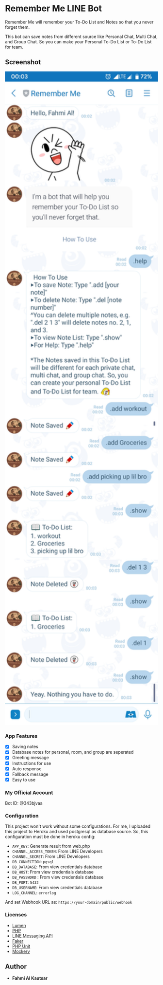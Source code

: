 # Remember Me LINE Bot
Remember Me will remember your To-Do List and Notes so that you never forget them.

This bot can save notes from different source like Personal Chat, Multi Chat, and Group Chat. So you can make your Personal To-Do List or To-Do List for team.

## Screenshot
<img src="./resources/personal%20chat.jpg" width="512" title="Personal Chat">

### App Features
* [x] Saving notes
* [x] Database notes for personal, room, and group are seperated
* [x] Greeting message
* [x] Instructions for use
* [x] Auto response
* [x] Fallback message
* [x] Easy to use

### My Official Account
Bot ID: @343bjvaa

### Configuration
This project won't work without some configurations. For me, I uploaded this project to Heroku and used postgresql as database source. So, this configuration must be done in heroku config:
- `APP_KEY`: Generate result from web.php
- `CHANNEL_ACCESS_TOKEN`: From LINE Developers
- `CHANNEL_SECRET`: From LINE Developers
- `DB_CONNECTION`: `pgsql`
- `DB_DATABASE`: From view credentials database
- `DB_HOST`: From view credentials database
- `DB_PASSWORD` : From view credentials database
- `DB_PORT`: `5432`
- `DB_USERNAME`: From view credentials database
- `LOG_CHANNEL`: `errorlog`

And set Webhook URL as: `https://your-domain/public/webhook`

### Licenses
- [Lumen](https://lumen.laravel.com/docs/7.x)
- [PHP](https://www.php.net/docs.php)
- [LINE Messaging API](https://developers.line.biz/en/docs/messaging-api/)
- [Faker](https://github.com/fzaninotto/Faker)
- [PHP Unit](https://packagist.org/packages/phpunit/phpunit)
- [Mockery](https://github.com/mockery/mockery)
 
## Author
* **Fahmi Al Kautsar**
